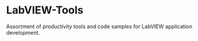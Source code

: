 # LabVIEW-Tools
Assortment of productivity tools and code samples for LabVIEW application development.
